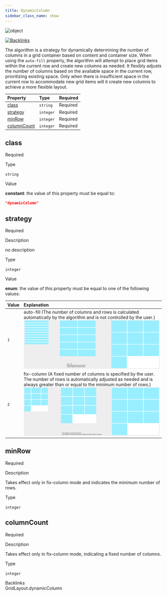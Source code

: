 ```yaml
---
title: DynamicColumn
sidebar_class_name: show
---
```


<div className="section-badges">

<div><img alt="object" src="https://img.shields.io/badge/object-object?label=Type" /></div>

<a href="#backlinks"><img alt="Backlinks" src="https://img.shields.io/badge/1-Backlinks?label=Backlinks&color=%230ea5e9" /></a>

</div>

The algorithm is a strategy for dynamically determining the number of columns in a grid container based on content and container size.
When using the `auto-fill` property, the algorithm will attempt to place grid items within the current row and create new columns as needed.
It flexibly adjusts the number of columns based on the available space in the current row, prioritizing existing space.
Only when there is insufficient space in the current row to accommodate new grid items will it create new columns to achieve a more flexible layout.

<div className="property-preview">

<div className="property-table">

| Property                    | Type      | Required                                            |
| :-------------------------- | :-------- | :-------------------------------------------------- |
| [class](#class)             | `string`  | <span className="property-required">Required</span> |
| [strategy](#strategy)       | `integer` | <span className="property-required">Required</span> |
| [minRow](#minrow)           | `integer` | <span className="property-required">Required</span> |
| [columnCount](#columncount) | `integer` | <span className="property-required">Required</span> |

</div>

</div>

<div className="property">

<div className="property-heading">

## class

<span className="property-required">Required</span>

</div>

<div className="property-item">

Type

`string`

</div>

<div className="property-item">

Value

<div className="value-description">

**constant**: the value of this property must be equal to:

```json
"dynamicColumn"
```

</div>

</div>

</div>

<div className="property">

<div className="property-heading">

## strategy

<span className="property-required">Required</span>

</div>

<div className="property-item">

Description

no description

</div>

<div className="property-item">

Type

`integer`

</div>

<div className="property-item">

Value

<div className="value-description">

**enum**: the value of this property must be equal to one of the following values:

| Value | Explanation                                                                                                                                                                                                                                                                                                                                                                                      |
| :---- | :----------------------------------------------------------------------------------------------------------------------------------------------------------------------------------------------------------------------------------------------------------------------------------------------------------------------------------------------------------------------------------------------- |
| `1`   | <div className="enum-description">auto-fill (The number of columns and rows is calculated automatically by the algorithm and is not controlled by the user.)<div className="enum-images"><img src="https://raw.githubusercontent.com/verygoodgraphics/resource/main/img/layout/grid/dynamicColumn_auto.png" alt="" /></div></div>                                                                |
| `2`   | <div className="enum-description">fix-column (A fixed number of columns is specified by the user. The number of rows is automatically adjusted as needed and is always greater than or equal to the minimum number of rows.)<div className="enum-images"><img src="https://raw.githubusercontent.com/verygoodgraphics/resource/main/img/layout/grid/dynamicColumn_fix.png" alt="" /></div></div> |

</div>

</div>

</div>

<div className="property">

<div className="property-heading">

## minRow

<span className="property-required">Required</span>

</div>

<div className="property-item">

Description

Takes effect only in fix-column mode and indicates the minimum number of rows.

</div>

<div className="property-item">

Type

`integer`

</div>

</div>

<div className="property">

<div className="property-heading">

## columnCount

<span className="property-required">Required</span>

</div>

<div className="property-item">

Description

Takes effect only in fix-column mode, indicating a fixed number of columns.

</div>

<div className="property-item">

Type

`integer`

</div>

</div>

<div id="backlinks" className="section-backlinks">

<div className="backlinks-title">Backlinks</div>

<div className="backlink">
      <Link to='/specs/layout/grid-layout#dynamiccolumn'>GridLayout.dynamicColumn</Link>
      </div>

</div>
